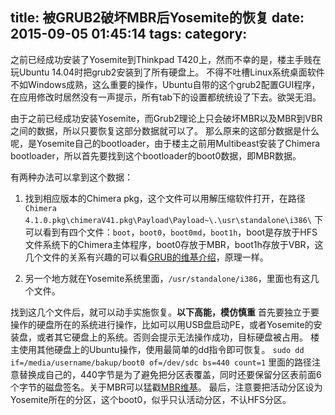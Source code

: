 title: 被GRUB2破坏MBR后Yosemite的恢复
date: 2015-09-05 01:45:14
tags:
category:
---
之前已经成功安装了Yosemite到Thinkpad T420上，然而不幸的是，楼主手贱在玩Ubuntu 14.04时把grub2安装到了所有硬盘上。
不得不吐槽Linux系统桌面软件不如Windows成熟，这么重要的操作，Ubuntu自带的这个grub2配置GUI程序，在应用修改时居然没有一声提示，所有tab下的设置都统统设了下去。欲哭无泪。

由于之前已经成功安装Yosemite，而Grub2理论上只会破坏MBR以及MBR到VBR之间的数据，所以只要恢复这部分数据就可以了。
那么原来的这部分数据是什么呢，是Yosemite自己的bootloader，由于楼主之前用Multibeast安装了Chimera bootloader，所以首先要找到这个bootloader的boot0数据，即MBR数据。

有两种办法可以拿到这个数据：
1. 找到相应版本的Chimera pkg，这个文件可以用解压缩软件打开，在路径`Chimera 4.1.0.pkg\chimeraV41.pkg\Payload\Payload~\.\usr\standalone\i386\`
下可以看到有四个文件：`boot`，`boot0`，`boot0md`，`boot1h`，boot是存放于HFS文件系统下的Chimera主体程序，boot0存放于MBR，boot1h存放于VBR，这几个文件的关系有兴趣的可以看[GRUB的维基介绍](https://en.wikipedia.org/wiki/GNU_GRUB)，原理一样。

2. 另一个地方就在Yosemite系统里面，`/usr/standalone/i386`，里面也有这几个文件。

找到这几个文件后，就可以动手实施恢复。**以下高能，模仿慎重**
首先要独立于要操作的硬盘所在的系统进行操作，比如可以用USB盘启动PE，或者Yosemite的安装盘，或者其它硬盘上的系统。否则会提示无法操作成功，目标硬盘被占用。
楼主使用其他硬盘上的Ubuntu操作，使用最简单的dd指令即可恢复。
`sudo dd if=/media/username/bakup/boot0 of=/dev/sdc bs=440 count=1`
里面的路径注意替换成自己的，440字节是为了避免把分区表覆盖，同时还要保留分区表前面6个字节的磁盘签名。关于MBR可以猛戳[MBR维基](https://en.wikipedia.org/wiki/Master_boot_record)。
最后，注意要把活动分区设为Yosemite所在的分区，这个boot0，似乎只认活动分区，不认HFS分区。
